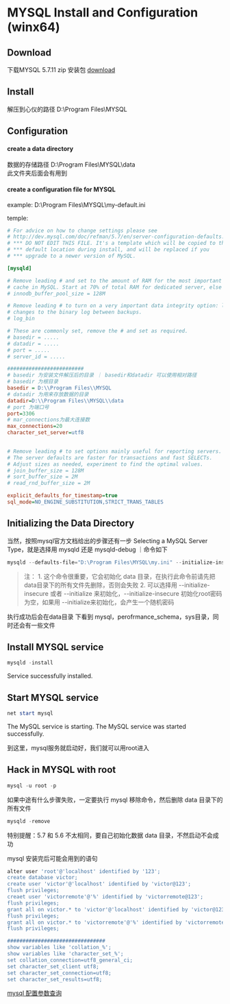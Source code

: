 # MYSQL Install and Configuration (winx64)

## Download   
下载MYSQL 5.7.11 zip 安装包
[download](http://mysql.mirrors.pair.com/Downloads/MySQL-5.7/mysql-5.7.14-winx64.zip) 


## Install 
解压到心仪的路径
D:\Program Files\MYSQL

## Configuration
#### create a data directory
> 
数据的存储路径 D:\Program Files\MYSQL\data       
此文件夹后面会有用到      

####  create a configuration file for MYSQL
example: D:\Program Files\MYSQL\my-default.ini 

temple:

```ini
# For advice on how to change settings please see
# http://dev.mysql.com/doc/refman/5.7/en/server-configuration-defaults.html
# *** DO NOT EDIT THIS FILE. It's a template which will be copied to the
# *** default location during install, and will be replaced if you
# *** upgrade to a newer version of MySQL.

[mysqld]

# Remove leading # and set to the amount of RAM for the most important data
# cache in MySQL. Start at 70% of total RAM for dedicated server, else 10%.
# innodb_buffer_pool_size = 128M

# Remove leading # to turn on a very important data integrity option: logging
# changes to the binary log between backups.
# log_bin

# These are commonly set, remove the # and set as required.
# basedir = .....
# datadir = .....
# port = .....
# server_id = .....

#########################
# basedir 为安装文件解压后的目录 ｜ basedir和datadir 可以使用相对路径
# basedir 为根目录
basedir = D:\\Program Files\\MYSQL
# datadir 为用来存放数据的目录
datadir=D:\\Program Files\\MYSQL\\data
# port 为端口号
port=3306
# mar_connections为最大连接数
max_connections=20
character_set_server=utf8
	

# Remove leading # to set options mainly useful for reporting servers.
# The server defaults are faster for transactions and fast SELECTs.
# Adjust sizes as needed, experiment to find the optimal values.
# join_buffer_size = 128M
# sort_buffer_size = 2M
# read_rnd_buffer_size = 2M 

explicit_defaults_for_timestamp=true
sql_mode=NO_ENGINE_SUBSTITUTION,STRICT_TRANS_TABLES
```

##  Initializing the Data Directory
当然，按照mysql官方文档给出的步骤还有一步 Selecting a MySQL Server Type，就是选择用 mysqld 还是 mysqld-debug ｜命令如下
```powershell
mysqld --defaults-file="D:\Program Files\MYSQL\my.ini" --initialize-insecure
```


> 注：
    1. 这个命令很重要，它会初始化 data 目录，在执行此命令前请先把data目录下的所有文件先删除，否则会失败
    2. 可以选择用 --initialize-insecure 或者 --initialize 来初始化，--initialize-insecure 初始化root密码为空，如果用 --initialize来初始化，会产生一个随机密码


执行成功后会在data目录 下看到 mysql，perofrmance_schema，sys目录，同时还会有一些文件


## Install MYSQL service
```powershell
mysqld -install
```
Service successfully installed.

## Start MYSQL service
```powershell
net start mysql
```
The MySQL service is starting.
The MySQL service was started successfully.

到这里，mysql服务就启动好，我们就可以用root进入 
## Hack in MYSQL with root
```powershell
mysql -u root -p
```




如果中途有什么步骤失败，一定要执行 mysql 移除命令，然后删除 data 目录下的所有文件
```powershell
mysqld -remove
```

特别提醒：5.7 和 5.6 不太相同，要自己初始化数据 data 目录，不然启动不会成功




mysql 安装完后可能会用到的语句
```powershell
alter user 'root'@'localhost' identified by '123';
create database victor;
create user 'victor'@'localhost' identified by 'victor@123';
flush privileges;
creaet user 'victorremote'@'%' identified by 'victorremote@123';
flush privileges;
grant all on victor.* to 'victor'@'localhost' identified by 'victor@123';
flush privileges;
grant all on victor.* to 'victorremote'@'%' identified by 'victorremote@123';
flush privileges;

################################
show variables like 'collation_%';
show variables like 'character_set_%';
set collation_connection=utf8_general_ci;
set character_set_client utf8;
set character_set_connection=utf8;
set character_set_results=utf8;
```


[mysql 配置参数查询](http://dev.mysql.com/doc/refman/5.7/en/server-system-variables.html)

